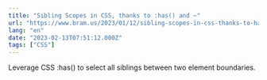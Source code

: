 ```yaml
---
title: "Sibling Scopes in CSS, thanks to :has() and ~"
url: "https://www.bram.us/2023/01/12/sibling-scopes-in-css-thanks-to-has/"
lang: "en"
date: "2023-02-13T07:51:12.000Z"
tags: ["CSS"]
---
```


Leverage CSS :has() to select all siblings between two element boundaries.
